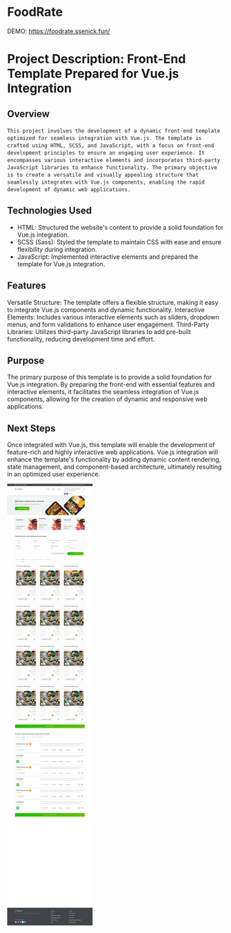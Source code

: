 # FoodRate

DEMO: https://foodrate.ssenick.fun/


# Project Description: Front-End Template Prepared for Vue.js Integration
## Overview
`This project involves the development of a dynamic front-end template optimized for seamless integration with Vue.js. The template is crafted using HTML, SCSS, and JavaScript, with a focus on front-end development principles to ensure an engaging user experience. It encompasses various interactive elements and incorporates third-party JavaScript libraries to enhance functionality. The primary objective is to create a versatile and visually appealing structure that seamlessly integrates with Vue.js components, enabling the rapid development of dynamic web applications.`

## Technologies Used
- HTML: Structured the website's content to provide a solid foundation for Vue.js integration.
- SCSS (Sass): Styled the template to maintain CSS with ease and ensure flexibility during integration.
- JavaScript: Implemented interactive elements and prepared the template for Vue.js integration.
## Features
Versatile Structure: The template offers a flexible structure, making it easy to integrate Vue.js components and dynamic functionality.
Interactive Elements: Includes various interactive elements such as sliders, dropdown menus, and form validations to enhance user engagement.
Third-Party Libraries: Utilizes third-party JavaScript libraries to add pre-built functionality, reducing development time and effort.
## Purpose
The primary purpose of this template is to provide a solid foundation for Vue.js integration. By preparing the front-end with essential features and interactive elements, it facilitates the seamless integration of Vue.js components, allowing for the creation of dynamic and responsive web applications.

## Next Steps
Once integrated with Vue.js, this template will enable the development of feature-rich and highly interactive web applications. Vue.js integration will enhance the template's functionality by adding dynamic content rendering, state management, and component-based architecture, ultimately resulting in an optimized user experience.

![Screenshot](https://github.com/ssenick/FoodRate/blob/main/foodrate.jpeg)
